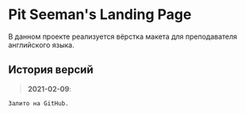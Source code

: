 # Pit Seeman's Landing Page
В данном проекте реализуется вёрстка макета для преподавателя английского языка.

## История версий

> **2021-02-09**:
 
    Залито на GitHub.
